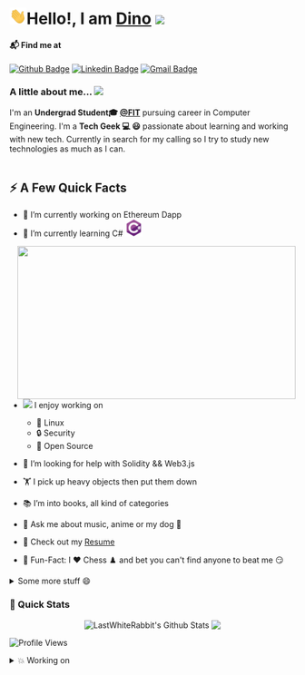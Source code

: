 <h1> <img src="https://raw.githubusercontent.com/ABSphreak/ABSphreak/master/gifs/Hi.gif" width="30px">Hello!, I am <a href="https://github.com/LastWhiteRabbit">Dino</a> <img src="https://emojis.slackmojis.com/emojis/images/1531849430/4246/blob-sunglasses.gif?1531849430" width="30px"></h1>
</h1>

#### 📬 Find me at
[![Github Badge](http://img.shields.io/badge/-Github-black?style=flat-square&logo=github&link=https://github.com/LastWhiteRabbit/)](https://github.com/LastWhiteRabbit/) 
[![Linkedin Badge](https://img.shields.io/badge/-LinkedIn-blue?style=flat-square&logo=Linkedin&logoColor=white&link=https://www.linkedin.com/in/elvedin-granulo/)](https://www.linkedin.com/in/elvedin-granulo/)
[![Gmail Badge](https://img.shields.io/badge/-Gmail-d14836?style=flat-square&logo=Gmail&logoColor=white&link=mailto:elvedingran@gmail.com)](mailto:elvedingran@gmail.com)


### A little about me...  <img src="https://media.giphy.com/media/cKJz12nhdxpjdlY4yg/giphy.gif" width="50"> 
I'm an **Undergrad Student🎓 [@FIT](https://fit.ba/)** pursuing career in Computer Engineering. I'm a **Tech Geek 💻 😃** passionate about learning and working with new tech. Currently in search for my calling so I try to study new technologies as much as I can. <br/><br/>




## ⚡️ A Few Quick Facts

- 🔭 I’m currently working on Ethereum Dapp
- 🌱 I’m currently learning C# <img src="https://raw.githubusercontent.com/devicons/devicon/master/icons/csharp/csharp-original.svg" width="30">
<img width="490" height="270" src="https://media.giphy.com/media/Rkis28kMJd1aE/source.gif" align=right>

- <img src="https://media.giphy.com/media/xUPGcfEAZhlZXCZrbi/giphy.gif" width="30">  I enjoy working on
  - 🐧 Linux
  - 🔒 Security
  - 📂 Open Source

- 🤔 I’m looking for help with Solidity && Web3.js
- 🏋️ I pick up heavy objects then put them down
- 📚 I’m into books, all kind of categories
- 💬 Ask me about music, anime or my dog 🐾
- 📙 Check out my [Resume](https://github.com)
- 🎉 Fun-Fact: I ❤️ Chess ♟️ and bet you can't find anyone to beat me 😏 



<details>
  <summary>Some more stuff 😄</summary>
  
### 🖥️ My DevSetup
<img src="https://img.shields.io/badge/Windows-555555.svg?&style=flat-square&logo=windows&logoColor=0078D6"> <img src="https://img.shields.io/badge/Chrome-555555.svg?&style=flat-square&logo=google-chrome&logoColor=FABC0C"> <img src="https://img.shields.io/badge/VS Code-555555?style=flat-square&logo=visual-studio-code&logoColor=007ACC"> <img src="https://img.shields.io/badge/Terminal-555555.svg?&style=flat-square&logo=powershell&logoColor=white"> <img src="https://img.shields.io/badge/Spotify-555555.svg?&style=flat-square&logo=spotify&logoColor=1ED760"> 

### ⚙️ Some Tool and Tech I use
<code><img height="30" src="https://raw.githubusercontent.com/devicons/devicon/master/icons/cplusplus/cplusplus-original.svg"></code>
<code><img height="30" src="https://raw.githubusercontent.com/devicons/devicon/master/icons/csharp/csharp-original.svg"></code>
<code><img height="30" src="https://raw.githubusercontent.com/devicons/devicon/master/icons/dot-net/dot-net-original-wordmark.svg"></code>
<code><img height="30" src="https://raw.githubusercontent.com/github/explore/80688e429a7d4ef2fca1e82350fe8e3517d3494d/topics/javascript/javascript.png"></code>
<code><img height="30" src="https://raw.githubusercontent.com/github/explore/80688e429a7d4ef2fca1e82350fe8e3517d3494d/topics/html/html.png"></code>
<code><img height="30" src="https://raw.githubusercontent.com/devicons/devicon/master/icons/css3/css3-original-wordmark.svg"></code>
<code><img height="30" src="https://avatars3.githubusercontent.com/u/18133?s=200&v=4"></code>  
</details>


### 🚀 Quick Stats
<p align="center">
<img align="center" src="https://github-readme-stats.vercel.app/api?username=LastWhiteRabbit&show_icons=true&line_height=21" alt="LastWhiteRabbit's Github Stats" />
<img align="center" src="https://github-readme-stats.vercel.app/api/top-langs/?username=LastWhiteRabbit&theme=default&line_height=27&layout=compact" />
</p>


![Profile Views](https://komarev.com/ghpvc/?username=LastWhiteRabbit&color=blueviolet)


<details>
<summary> 💥 Working on </summary>
<br>
<p align="center">
<a href="https://github.com/LastWhiteRabbit/Rest-API-Project">
<img src="https://github-readme-stats.vercel.app/api/pin/?username=LastWhiteRabbit&repo=Rest-API-Project&show_owner=true" />
</a>&ensp;
<a href="hhttps://github.com/LastWhiteRabbit/Rest-API-Project">
<img src="https://github-readme-stats.vercel.app/api/pin/?username=LastWhiteRabbit&repo=Rest-API-Project&show_owner=true" />
</a>
</p>
</details>



<!--


pic on right
<img height="270" src="sss.svg" align=right>

 
views
![Profile Views](https://komarev.com/ghpvc/?username=LastWhiteRabbit)
[![HitCount](http://hits.dwyl.com/Defcon27/.svg)](http://hits.dwyl.com/LastWhiteRabbit)


social modded badge
<a href="https://www.linkedin.com/in/elvedin-granulo/"><img src="https://img.shields.io/badge/linkedin-%230077B5.svg?&style=for-the-badge&logo=linkedin&logoColor=white" height=25></a>


language badges:
![Python](https://img.shields.io/badge/Python-FECE00?style=flat&logo=Python&logoColor=3776AB)
![C](https://img.shields.io/badge/C-00599C?style=flat&logo=c)
![C++](https://img.shields.io/badge/C++-00599C?style=flat&logo=c%2b%2b)

![HTML5](https://img.shields.io/badge/HTML5-E34F26?style=flat&logo=html5&logoColor=white)
![CSS3](https://img.shields.io/badge/CSS3-1572B6?style=flat&logo=css3)
![Bootstrap](https://img.shields.io/badge/Bootstrap-563D7C?style=flat&logo=bootstrap)
![JavaScript](https://img.shields.io/badge/JavaScript-555555?style=flat&logo=javascript)
![Nodejs](https://img.shields.io/badge/Nodejs-555555?style=flat&logo=Node.js)
![MongoDB](https://img.shields.io/badge/MongoDB-555555?style=flat&logo=mongodb)

![Git](https://img.shields.io/badge/Git-555555?style=flat-square&logo=git)
![GitHub](https://img.shields.io/badge/GitHub-181717?style=flat-square&logo=github)
